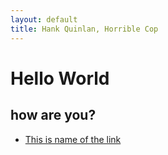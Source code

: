 ```yaml
---
layout: default
title: Hank Quinlan, Horrible Cop
---
```


# Hello World

## how are you?

- [This is name of the link](http://)
